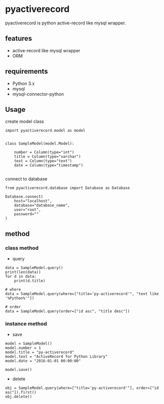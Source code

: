 # pyactiverecord
pyactiverecord is python active-record like mysql wrapper.

## features
- active-record like mysql wrapper
- ORM

## requirements
- Python 3.x
- mysql
- mysql-connector-python

## Usage
create model class
```
import pyactiverecord.model as model


class SampleModel(model.Model):

    number = Column(type="int")
    title = Column(type="varchar")
    text = Column(type="text")
    date = Column(type="timestamp")
    
```
connect to database
```
from pyactiverecord.database import Database as Database

Database.connect(
    host="localhost",
    database="database_name",
    user="root",
    password=""
)
```

## method
### class method
- query
```
data = SampleModel.query()
print(len(data))
for d in data:
    print(d.title)

# where
data = SampleModel.query(where=["title='py-activerecord'", "text like '%Python%'"])

# order
data = SampleModel.query(order=["id asc", "title desc"])
```
### instance method
- save
```
model = SampleModel()
model.number = 1
model.title = "py-activerecord"
model.text = "ActiveRecord for Python Library"
model.date = "2016-01-01 00:00:00"

model.save()
```
- delete
```
obj = SampleModel.query(where=["title='py-activerecord'"], order=["id asc"]).first()
obj.delete()
```
